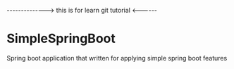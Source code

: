 --------------> this is for learn git tutorial <------


# SimpleSpringBoot
Spring boot application that written for applying simple spring boot features
